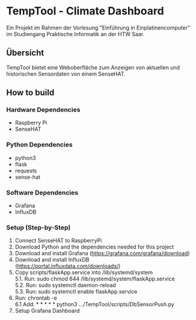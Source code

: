 # TempTool - Climate Dashboard

Ein Projekt im Rahmen der Vorlesung "Einführung in Einplatinencomputer" im Studiengang Praktische Informatik an der HTW Saar.

## Übersicht
TempTool bietet eine Weboberfläche zum Anzeigen von aktuellen und historischen Sensordaten von einem SenseHAT.

## How to build
### Hardware Dependencies
- Raspberry Pi
- SenseHAT

### Python Dependencies
- python3
- flask
- requests
- sense-hat

### Software Dependencies
- Grafana
- InfluxDB

### Setup (Step-by-Step)
1. Connect SenseHAT to RaspberryPi
2. Download Python and the dependencies needed for this project
3. Download and install Grafana (https://grafana.com/grafana/download)
4. Download and install InfluxDB (https://portal.influxdata.com/downloads/)
5. Copy scripts/flaskApp.service into /lib/systemd/system  
5.1. Run: sudo chmod 644 /lib/systemd/system/flaskApp.service  
5.2. Run: sudo systemctl daemon-reload  
5.3. Run: sudo systemctl enable flaskApp.service  
6. Run: chrontab -e  
6.1 Add: * * * * * python3 .../TempTool/scripts/DbSensorPush.py
7. Setup Grafana Dashboard

